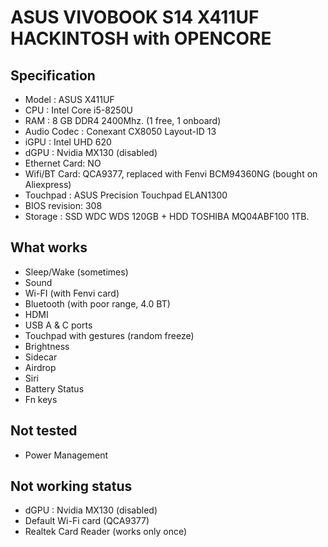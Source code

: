 # ASUS VIVOBOOK S14 X411UF HACKINTOSH with OPENCORE
## Specification
- Model : ASUS X411UF
- CPU : Intel Core i5-8250U
- RAM : 8 GB DDR4 2400Mhz. (1 free, 1 onboard)
- Audio Codec : Conexant CX8050 Layout-ID 13
- iGPU : Intel UHD 620
- dGPU : Nvidia MX130 (disabled)
- Ethernet Card: NO
- Wifi/BT Card: QCA9377, replaced with Fenvi BCM94360NG (bought on Aliexpress)
- Touchpad : ASUS Precision Touchpad ELAN1300
- BIOS revision: 308
- Storage : SSD WDC WDS 120GB + HDD TOSHIBA MQ04ABF100 1TB.


## What works
- Sleep/Wake (sometimes)
- Sound
- Wi-FI (with Fenvi card)
- Bluetooth (with poor range, 4.0 BT)
- HDMI
- USB A & C ports
- Touchpad with gestures (random freeze)
- Brightness
- Sidecar
- Airdrop
- Siri
- Battery Status
- Fn keys

## Not tested 
- Power Management

## Not working status
- dGPU : Nvidia MX130 (disabled)
- Default Wi-Fi card (QCA9377)
- Realtek Card Reader (works only once)

